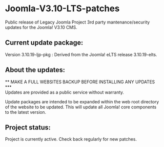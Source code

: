 # Joomla-V3.10-LTS-patches
Public release of Legacy Joomla Project 3rd party mantenance/security updates for the Joomla! V3.10 CMS.

## Current update package:
Version 3.10.19-ljp-pkg : Derived from the Joomla! eLTS release 3.10.19-elts.

## About the updates:
** MAKE A FULL WEBSITES BACKUP BEFORE INSTALLING ANY UPDATES  ***<br>
Updates are provided as a public service without warranty. 

Update packages are intended to be expanded within the web root directory of the website to be updated. This will update all Joomla! core components to the latest version.

## Project status:
Project is currently active. Check back regularly for new patches.
